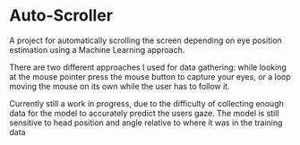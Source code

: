 # Auto-Scroller 
A project for automatically scrolling the screen depending on eye position estimation using a Machine Learning approach.

There are two different approaches I used for data gathering: while looking at the mouse pointer press the mouse button to capture your eyes, 
or a loop moving the mouse on its own while the user has to follow it.

Currently still a work in progress, due to the difficulty of collecting enough data for the model to accurately predict the users gaze. The model is still sensitive to head position and angle relative to where it was in the training data
